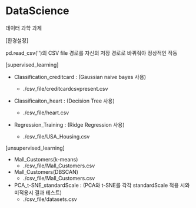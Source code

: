 # DataScience
데이터 과학 과제

[환경설정]

pd.read_csv('')의 CSV file 경로를 자신의 저장 경로로 바꿔줘야 정상적인 작동



[supervised_learning]

* Classification_creditcard : (Gaussian naive bayes 사용)
  * ./csv_file/creditcardcsvpresent.csv

* Classificaiton_heart : (Decision Tree 사용)
  * ./csv_file/heart.csv
* Regression_Training : (Ridge Regression 사용)
  * ./csv_file/USA_Housing.csv



[unsupervised_learning]

* Mall_Customers(k-means)
  * ./csv_file/Mall_Customers.csv
* Mall_Customers(DBSCAN)
  * ./csv_file/Mall_Customers.csv
* PCA_t-SNE_standardScale : (PCA와 t-SNE를 각각 standardScale 적용 시와 미적용시 결과 테스트)
  * ./csv_file/datasets.csv

